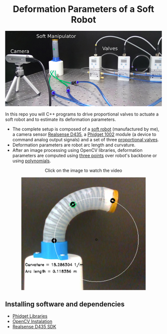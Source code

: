 <div align="center">
 
# Deformation Parameters of a Soft Robot

<img alt="Soft Robot Setup" src="https://github.com/SDyChristian/DeformationParameters_Project/blob/main/Images/SetUp.png" width="600" />

</div>

In this repo you will C++ programs to drive proportional valves to actuate a soft robot and to estimate its deformation parameters. 
 - The complete setup is composed of a [soft robot](https://www.youtube.com/watch?v=eaKgIXw65vs) (manufactured by me), a camera sensor [Realsense D435](https://www.intelrealsense.com/depth-camera-d435/), a [Phidget 1002](https://www.phidgets.com/?prodid=1018#Using_Your_Own_Program) module (a device to command analog output signals) and a set of three [proportional valves](https://www.festo.com/tw/en/a/557776/).
 - Deformation parameters are robot arc length and curvature.
 - After an image processing using OpenCV libraries, deformation parameters are computed using [three points](https://github.com/SDyChristian/DeformationParameters_Project/tree/main/ParametersBy3Points) over robot's backbone or using [polynomials](https://github.com/SDyChristian/DeformationParameters_Project/tree/main/ParametersByPolynomials). 

<div align="center">

Click on the image to watch the video
<br> 

[<img alt="Deformation Parameters" src="https://github.com/SDyChristian/DeformationParameters_Project/blob/main/Images/Def_Parameters.PNG" width="400" />](https://www.youtube.com/watch?v=g2lw66Rl5O8)

</div>



## Installing software and dependencies
 - [Phidget Libraries](https://www.phidgets.com/docs/OS_-_Windows)
 - [OpenCV Instalation](https://docs.opencv.org/4.x/df/d65/tutorial_table_of_content_introduction.html)
 - [Realsense D435 SDK](https://www.intelrealsense.com/sdk-2/)



